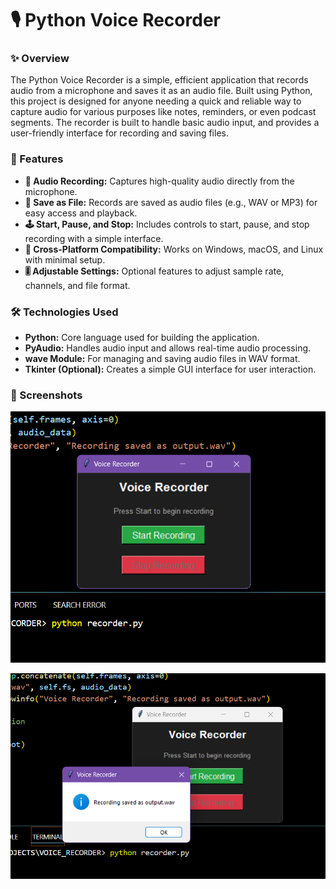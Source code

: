 # 🎙️ Python Voice Recorder

### ✨ Overview

The Python Voice Recorder is a simple, efficient application that records audio from a microphone and saves it as an audio file. Built using Python, this project is designed for anyone needing a quick and reliable way to capture audio for various purposes like notes, reminders, or even podcast segments. The recorder is built to handle basic audio input, and provides a user-friendly interface for recording and saving files.

### 🚀 Features

- **🎤 Audio Recording:** Captures high-quality audio directly from the microphone.
- **💾 Save as File:** Records are saved as audio files (e.g., WAV or MP3) for easy access and playback.
- **🕹️ Start, Pause, and Stop:** Includes controls to start, pause, and stop recording with a simple interface.
- **📱 Cross-Platform Compatibility:** Works on Windows, macOS, and Linux with minimal setup.
- **🎚️ Adjustable Settings:** Optional features to adjust sample rate, channels, and file format.

### 🛠️ Technologies Used

- **Python:** Core language used for building the application.
- **PyAudio:** Handles audio input and allows real-time audio processing.
- **wave Module:** For managing and saving audio files in WAV format.
- **Tkinter (Optional):** Creates a simple GUI interface for user interaction.

### 📸 Screenshots

![Recording in Progress](https://github.com/5225prachi/VOICE-RECORDER-/blob/main/recording.png)
 
![Saved Files](https://github.com/5225prachi/VOICE-RECORDER-/blob/main/saved.png)
